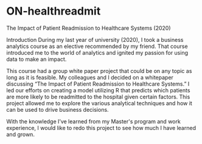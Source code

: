 # ON-healthreadmit
The Impact of Patient Readmission to Healthcare Systems (2020)

Introduction
During my last year of university (2020), I took a business analytics course as an elective recommended by my friend. That course introduced me to the world of analytics and ignited my passion for using data to make an impact. 

This course had a group white paper project that could be on any topic as long as it is feasible. My colleagues and I decided on a whitepaper discussing “The Impact of Patient Readmission to Healthcare Systems.” I led our efforts on creating a model utilizing R that predicts which patients are more likely to be readmitted to the hospital given certain factors. This project allowed me to explore the various analytical techniques and how it can be used to drive business decisions.

With the knowledge I’ve learned from my Master's program and work experience, I would like to redo this project to see how much I have learned and grown. 
